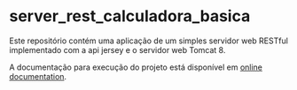 # server_rest_calculadora_basica

Este repositório contém uma aplicação de um simples servidor web RESTful implementado com a api jersey e o servidor web Tomcat 8.

A documentação para execução do projeto está disponível em [online documentation](http://filoe.github.io/cscore/sharpDox/).

